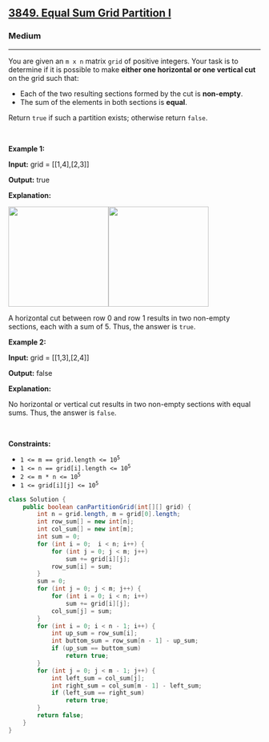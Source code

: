 <h2><a href="https://leetcode.com/problems/equal-sum-grid-partition-i">3849. Equal Sum Grid Partition I</a></h2><h3>Medium</h3><hr><p>You are given an <code>m x n</code> matrix <code>grid</code> of positive integers. Your task is to determine if it is possible to make <strong>either one horizontal or one vertical cut</strong> on the grid such that:</p>

<ul>
	<li>Each of the two resulting sections formed by the cut is <strong>non-empty</strong>.</li>
	<li>The sum of the elements in both sections is <strong>equal</strong>.</li>
</ul>

<p>Return <code>true</code> if such a partition exists; otherwise return <code>false</code>.</p>

<p>&nbsp;</p>
<p><strong class="example">Example 1:</strong></p>

<div class="example-block">
<p><strong>Input:</strong> <span class="example-io">grid = [[1,4],[2,3]]</span></p>

<p><strong>Output:</strong> <span class="example-io">true</span></p>

<p><strong>Explanation:</strong></p>

<p><img alt="" src="https://assets.leetcode.com/uploads/2025/03/30/lc.png" style="width: 200px;" /><img alt="" src="https://assets.leetcode.com/uploads/2025/03/30/lc.jpeg" style="width: 200px; height: 200px;" /></p>

<p>A horizontal cut between row 0 and row 1 results in two non-empty sections, each with a sum of 5. Thus, the answer is <code>true</code>.</p>
</div>

<p><strong class="example">Example 2:</strong></p>

<div class="example-block">
<p><strong>Input:</strong> <span class="example-io">grid = [[1,3],[2,4]]</span></p>

<p><strong>Output:</strong> <span class="example-io">false</span></p>

<p><strong>Explanation:</strong></p>

<p>No horizontal or vertical cut results in two non-empty sections with equal sums. Thus, the answer is <code>false</code>.</p>
</div>

<p>&nbsp;</p>
<p><strong>Constraints:</strong></p>

<ul>
	<li><code>1 &lt;= m == grid.length &lt;= 10<sup>5</sup></code></li>
	<li><code>1 &lt;= n == grid[i].length &lt;= 10<sup>5</sup></code></li>
	<li><code>2 &lt;= m * n &lt;= 10<sup>5</sup></code></li>
	<li><code>1 &lt;= grid[i][j] &lt;= 10<sup>5</sup></code></li>
</ul>

```java
class Solution {
    public boolean canPartitionGrid(int[][] grid) {
        int n = grid.length, m = grid[0].length;
        int row_sum[] = new int[n];
        int col_sum[] = new int[m];
        int sum = 0;
        for (int i = 0;  i < n; i++) {
            for (int j = 0; j < m; j++)
                sum += grid[i][j];
            row_sum[i] = sum;
        }
        sum = 0;
        for (int j = 0; j < m; j++) {
            for (int i = 0; i < n; i++)
                sum += grid[i][j];
            col_sum[j] = sum;
        }
        for (int i = 0; i < n - 1; i++) {
            int up_sum = row_sum[i];
            int buttom_sum = row_sum[n - 1] - up_sum;
            if (up_sum == buttom_sum)
                return true;
        }
        for (int j = 0; j < m - 1; j++) {
            int left_sum = col_sum[j];
            int right_sum = col_sum[m - 1] - left_sum;
            if (left_sum == right_sum)
                return true;
        }
        return false;
    }
}
```
